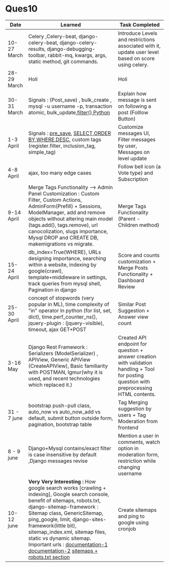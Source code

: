 # Ques10

Date | Learned | Task Completed
-----|---------|----------------
10-27 March | Celery ,Celery-beat, django-celery-beat, django-celery-results, django-debugging-toolbar, rabbit-mq, kwargs, args, static method, git commands. | Introduce Levels and restrictions associated with it, update user level based on score using celery.
28-29 March |  Holi   | Holi
30-31 March | Signals : (Post_save) , bulk_create , mysql -u username -p, transaction atomic, bulk_update,[filter() Python ](https://www.programiz.com/python-programming/methods/built-in/filter) | Explain how message is sent on following a post (Folllow Button)
1-3 April|Signals : [pre_save](https://medium.com/@singhgautam7/django-signals-master-pre-save-and-post-save-422889b2839), [SELECT,ORDER BY,WHERE,DESC](https://www.mysqltutorial.org/), custom tags (register.filter, inclusion_tag, simple_tag)  |Customize messages UI, Filter messages by user, Messages on level update
4-8 April | ajax, too many edge cases | Follow bell icon (a Vote type) and Subscription
9-14 April | Merge Tags Functionality --> Admin Panel Customization : Custom Filter, Custom Actions, AdminForm(Prefill) + Sessions, ModelManager, add and remove objects without altering main model (tags.add(), tags.remove), url canocolization, slugs importance, Mysql DROP and CREATE DB, makemigrations vs migrate. | Merge Tags Functionality (Parent - Children method)
15-24 April | db_index=True(WHERE), URLs designing importance, searching within a website, indexing by google(crawl), template+middleware in settings, track queries from mysql shell, Pagination in django | Score and counts customization + Merge Posts Functionality + Dashboard Review
25-30 April | concept of stopwords (very popular in ML), time complexity of "in" operator in python (for list, set, dict), time.perf_counter_ns(), jquery-plugin : (jquery-visible), timeout, ajax GET+POST | Similar Post Suggestion + Answer view count 
3-16 May | Django Rest Framework : Serializers (ModelSerializer) , APIView, Generic APIView (CreateAPIView), Basic familiarity with POSTMAN, Igmur(why it is used, and recent technologies which replaced it.)| Created API endpoint for question + answer creation with validation handling + Tool for posting question with preprocessing HTML contents. 
31 - 7 june | bootstrap push-pull class, auto_now vs auto_now_add vs default, submit button outside form, pagination, bootstrap table | Tag Merging suggestion by users + Tag Moderation from frontend 
8 - 9 june | Django+Mysql contains/exact filter is case insensitive by default ,Django messages revise | Mention a user in comments, watch option in moderation form, restriction while changing username
10-12 june | **Very Very Interesting :** How google search works [crawling + indexing], Google search console, benefit of sitemaps, robots.txt, django-sitemap-framework : Sitemap class, GenericSitemap, ping_google, limit, django-sites-framework(little bit), sitemap_index.xml, sitemap files, static vs dynamic sitemap. Important urls : [documentation-1](https://docs.djangoproject.com/en/1.11/_modules/django/contrib/sitemaps/#Sitemap) [documentation-2](https://docs.djangoproject.com/en/3.2/ref/contrib/sitemaps/#module-django.contrib.sitemaps) [sitemaps + robots.txt section](https://developers.google.com/search/docs/advanced/sitemaps/build-sitemap) | Create sitemaps and ping to google using cronjob
